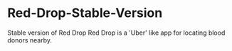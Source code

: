 # Red-Drop-Stable-Version
Stable version of Red Drop 
Red Drop is a 'Uber' like app for locating blood donors nearby.
